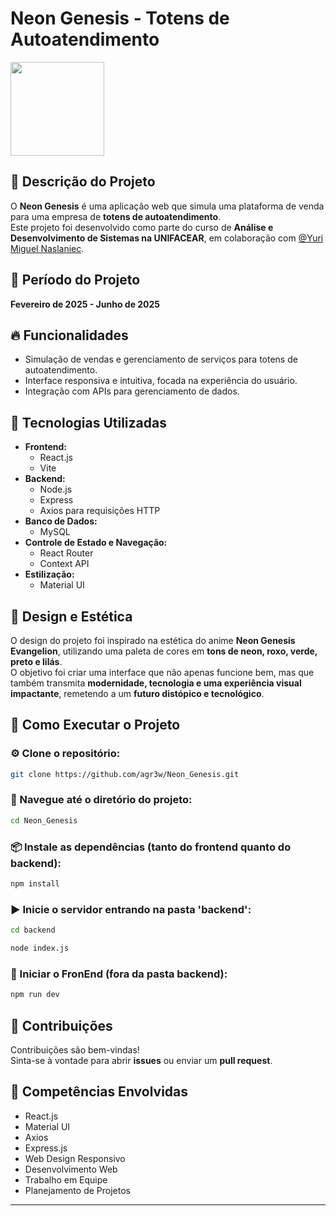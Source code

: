 # Neon Genesis - Totens de Autoatendimento

<img src="https://github.com/user-attachments/assets/e6e861ab-0848-4da8-84a6-671fe547164e" width="150" />

## 📄 Descrição do Projeto
O **Neon Genesis** é uma aplicação web que simula uma plataforma de venda para uma empresa de **totens de autoatendimento**.  
Este projeto foi desenvolvido como parte do curso de **Análise e Desenvolvimento de Sistemas na UNIFACEAR**, em colaboração com [@Yuri Miguel Naslaniec](link-para-o-perfil).

## 📅 Período do Projeto
**Fevereiro de 2025 - Junho de 2025**

## 🔥 Funcionalidades
- Simulação de vendas e gerenciamento de serviços para totens de autoatendimento.
- Interface responsiva e intuitiva, focada na experiência do usuário.
- Integração com APIs para gerenciamento de dados.

## 🧠 Tecnologias Utilizadas
- **Frontend:**  
  - React.js  
  - Vite  
- **Backend:**  
  - Node.js  
  - Express  
  - Axios para requisições HTTP  
- **Banco de Dados:**  
  - MySQL  
- **Controle de Estado e Navegação:**  
  - React Router  
  - Context API  
- **Estilização:**  
  - Material UI  

## 🎨 Design e Estética
O design do projeto foi inspirado na estética do anime **Neon Genesis Evangelion**, utilizando uma paleta de cores em **tons de neon, roxo, verde, preto e lilás**.  
O objetivo foi criar uma interface que não apenas funcione bem, mas que também transmita **modernidade, tecnologia e uma experiência visual impactante**, remetendo a um **futuro distópico e tecnológico**.

## 🚀 Como Executar o Projeto

### ⚙️ Clone o repositório:
```bash
git clone https://github.com/agr3w/Neon_Genesis.git
```

### 📂 Navegue até o diretório do projeto:
```bash
cd Neon_Genesis
```

### 📦 Instale as dependências (tanto do frontend quanto do backend):
```bash
npm install
```

### ▶️ Inicie o servidor entrando na pasta 'backend':
```bash
cd backend
```
```bash
node index.js
```

### 🎉 Iniciar o FronEnd (fora da pasta backend):
```bash
npm run dev
```

## 🤝 Contribuições
Contribuições são bem-vindas!  
Sinta-se à vontade para abrir **issues** ou enviar um **pull request**.

## 🚀 Competências Envolvidas
- React.js  
- Material UI  
- Axios  
- Express.js  
- Web Design Responsivo  
- Desenvolvimento Web  
- Trabalho em Equipe  
- Planejamento de Projetos  

----
